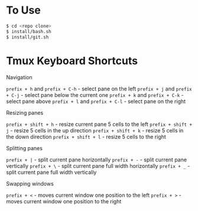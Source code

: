 To Use
======
```bash
$ cd <repo clone>
$ install/bash.sh
$ install/git.sh
```

Tmux Keyboard Shortcuts
=======================
Navigation

`prefix + h` and `prefix + C-h` - select pane on the left
`prefix + j` and `prefix + C-j` - select pane below the current one
`prefix + k` and `prefix + C-k` - select pane above
`prefix + l` and `prefix + C-l` - select pane on the right

Resizing panes

`prefix + shift + h` - resize current pane 5 cells to the left
`prefix + shift + j` - resize 5 cells in the up direction
`prefix + shift + k` - resize 5 cells in the down direction
`prefix + shift + l` - resize 5 cells to the right

Splitting panes

`prefix + |` - split current pane horizontally
`prefix + -` - split current pane vertically
`prefix + \` - split current pane full width horizontally
`prefix + _` - split current pane full width vertically

Swapping windows

`prefix + <` - moves current window one position to the left
`prefix + >` - moves current window one position to the right
